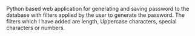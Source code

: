 Python based web application for generating and saving password to the database with filters applied by the 
user to generate the password. The filters which I have added are
length, Uppercase characters, special characters or numbers.
